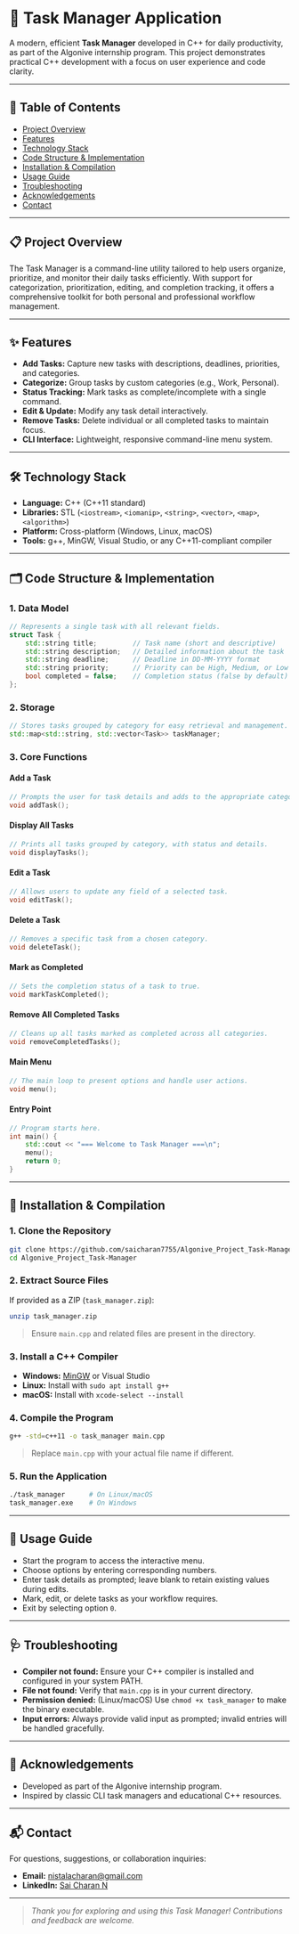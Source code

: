 # 📝 Task Manager Application

A modern, efficient **Task Manager** developed in C++ for daily productivity, as part of the Algonive internship program. This project demonstrates practical C++ development with a focus on user experience and code clarity.

---

## 📖 Table of Contents

- [Project Overview](#project-overview)
- [Features](#features)
- [Technology Stack](#technology-stack)
- [Code Structure & Implementation](#code-structure--implementation)
- [Installation & Compilation](#installation--compilation)
- [Usage Guide](#usage-guide)
- [Troubleshooting](#troubleshooting)
- [Acknowledgements](#acknowledgements)
- [Contact](#contact)

---

## 📋 Project Overview

The Task Manager is a command-line utility tailored to help users organize, prioritize, and monitor their daily tasks efficiently. With support for categorization, prioritization, editing, and completion tracking, it offers a comprehensive toolkit for both personal and professional workflow management.

---

## ✨ Features

- **Add Tasks:** Capture new tasks with descriptions, deadlines, priorities, and categories.
- **Categorize:** Group tasks by custom categories (e.g., Work, Personal).
- **Status Tracking:** Mark tasks as complete/incomplete with a single command.
- **Edit & Update:** Modify any task detail interactively.
- **Remove Tasks:** Delete individual or all completed tasks to maintain focus.
- **CLI Interface:** Lightweight, responsive command-line menu system.

---

## 🛠️ Technology Stack

- **Language:** C++ (C++11 standard)
- **Libraries:** STL (`<iostream>`, `<iomanip>`, `<string>`, `<vector>`, `<map>`, `<algorithm>`)
- **Platform:** Cross-platform (Windows, Linux, macOS)
- **Tools:** g++, MinGW, Visual Studio, or any C++11-compliant compiler

---

## 🗂️ Code Structure & Implementation

### 1. Data Model

```cpp
// Represents a single task with all relevant fields.
struct Task {
    std::string title;         // Task name (short and descriptive)
    std::string description;   // Detailed information about the task
    std::string deadline;      // Deadline in DD-MM-YYYY format
    std::string priority;      // Priority can be High, Medium, or Low
    bool completed = false;    // Completion status (false by default)
};
```

### 2. Storage

```cpp
// Stores tasks grouped by category for easy retrieval and management.
std::map<std::string, std::vector<Task>> taskManager;
```

### 3. Core Functions

#### Add a Task

```cpp
// Prompts the user for task details and adds to the appropriate category.
void addTask();
```

#### Display All Tasks

```cpp
// Prints all tasks grouped by category, with status and details.
void displayTasks();
```

#### Edit a Task

```cpp
// Allows users to update any field of a selected task.
void editTask();
```

#### Delete a Task

```cpp
// Removes a specific task from a chosen category.
void deleteTask();
```

#### Mark as Completed

```cpp
// Sets the completion status of a task to true.
void markTaskCompleted();
```

#### Remove All Completed Tasks

```cpp
// Cleans up all tasks marked as completed across all categories.
void removeCompletedTasks();
```

#### Main Menu

```cpp
// The main loop to present options and handle user actions.
void menu();
```

#### Entry Point

```cpp
// Program starts here.
int main() {
    std::cout << "=== Welcome to Task Manager ===\n";
    menu();
    return 0;
}
```

---

## 🚀 Installation & Compilation

### 1. Clone the Repository

```sh
git clone https://github.com/saicharan7755/Algonive_Project_Task-Manager.git
cd Algonive_Project_Task-Manager
```

### 2. Extract Source Files

If provided as a ZIP (`task_manager.zip`):

```sh
unzip task_manager.zip
```
> Ensure `main.cpp` and related files are present in the directory.

### 3. Install a C++ Compiler

- **Windows:** [MinGW](http://www.mingw.org/) or Visual Studio
- **Linux:** Install with `sudo apt install g++`
- **macOS:** Install with `xcode-select --install`

### 4. Compile the Program

```sh
g++ -std=c++11 -o task_manager main.cpp
```
> Replace `main.cpp` with your actual file name if different.

### 5. Run the Application

```sh
./task_manager      # On Linux/macOS
task_manager.exe    # On Windows
```

---

## 🧭 Usage Guide

- Start the program to access the interactive menu.
- Choose options by entering corresponding numbers.
- Enter task details as prompted; leave blank to retain existing values during edits.
- Mark, edit, or delete tasks as your workflow requires.
- Exit by selecting option `0`.

---

## 🩺 Troubleshooting

- **Compiler not found:** Ensure your C++ compiler is installed and configured in your system PATH.
- **File not found:** Verify that `main.cpp` is in your current directory.
- **Permission denied:** (Linux/macOS) Use `chmod +x task_manager` to make the binary executable.
- **Input errors:** Always provide valid input as prompted; invalid entries will be handled gracefully.

---

## 🙏 Acknowledgements

- Developed as part of the Algonive internship program.
- Inspired by classic CLI task managers and educational C++ resources.

---

## 📬 Contact

For questions, suggestions, or collaboration inquiries:

- **Email:** nistalacharan@gmail.com
- **LinkedIn:** [Sai Charan N](https://www.linkedin.com/in/sai-charan-n-0b6515348?utm_source=share&utm_campaign=share_via&utm_content=profile&utm_medium=android_app)

---

> *Thank you for exploring and using this Task Manager! Contributions and feedback are welcome.*
